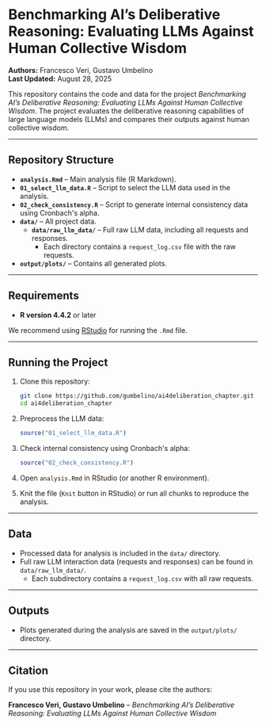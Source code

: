 # Benchmarking AI’s Deliberative Reasoning: Evaluating LLMs Against Human Collective Wisdom  

**Authors:** Francesco Veri, Gustavo Umbelino  
**Last Updated:** August 28, 2025  

This repository contains the code and data for the project *Benchmarking AI’s Deliberative Reasoning: Evaluating LLMs Against Human Collective Wisdom*. The project evaluates the deliberative reasoning capabilities of large language models (LLMs) and compares their outputs against human collective wisdom.  

---

## Repository Structure  

- **`analysis.Rmd`** – Main analysis file (R Markdown).  
- **`01_select_llm_data.R`** – Script to select the LLM data used in the analysis.  
- **`02_check_consistency.R`** – Script to generate internal consistency data using Cronbach's alpha.  
- **`data/`** – All project data.  
  - **`data/raw_llm_data/`** – Full raw LLM data, including all requests and responses.  
    - Each directory contains a `request_log.csv` file with the raw requests.  
- **`output/plots/`** – Contains all generated plots.  

---

## Requirements  

- **R version 4.4.2** or later  

We recommend using [RStudio](https://posit.co/download/rstudio-desktop/) for running the `.Rmd` file.  

---

## Running the Project  

1. Clone this repository:  
   ```bash
   git clone https://github.com/gumbelino/ai4deliberation_chapter.git
   cd ai4deliberation_chapter
   ```  

2. Preprocess the LLM data:  
   ```R
   source("01_select_llm_data.R")
   ```  

3. Check internal consistency using Cronbach's alpha:  
   ```R
   source("02_check_consistency.R")
   ```  

4. Open `analysis.Rmd` in RStudio (or another R environment).  

5. Knit the file (`Knit` button in RStudio) or run all chunks to reproduce the analysis.  

---

## Data  

- Processed data for analysis is included in the `data/` directory.  
- Full raw LLM interaction data (requests and responses) can be found in `data/raw_llm_data/`.  
  - Each subdirectory contains a `request_log.csv` with all raw requests.  

---

## Outputs  

- Plots generated during the analysis are saved in the `output/plots/` directory.  

---

## Citation  

If you use this repository in your work, please cite the authors:  

**Francesco Veri, Gustavo Umbelino** – *Benchmarking AI’s Deliberative Reasoning: Evaluating LLMs Against Human Collective Wisdom*  
